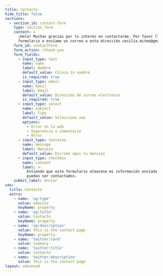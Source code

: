 ```yaml
---
title: Contacto
hide_title: false
sections:
  - section_id: contact-form
    type: section_form
    content: >
      ¡Hola! Muchas gracias por tu interés en contactarme. Por favor llena este
      formulario o envíame un correo a esta dirección cecilia.mitma@gmail.com
    form_id: contactForm
    form_action: /thank-you
    form_fields:
      - input_type: text
        name: name
        label: Nombre
        default_value: Coloca tu nombre
        is_required: true
      - input_type: email
        name: Email
        label: Email
        default_value: Dirección de correo electrónco
        is_required: true
      - input_type: select
        name: subject
        label: Tipo
        default_value: Selecciona uno
        options:
          - Error en la web
          - Sugerencia o comentario
          - Otros
      - input_type: textarea
        name: message
        label: Mensaje
        default_value: Escribe aquí tu mensaje
      - input_type: checkbox
        name: consent
        label: >-
          Entiendo que este formulario almacena mi información enviada para que
          puedan ser contactados.
    submit_label: Enviar
seo:
  title: Contacto
  extra:
    - name: 'og:type'
      value: website
      keyName: property
    - name: 'og:title'
      value: Contacto
      keyName: property
    - name: 'og:description'
      value: This is the contact page
      keyName: property
    - name: 'twitter:card'
      value: summary
    - name: 'twitter:title'
      value: Contacto
    - name: 'twitter:description'
      value: This is the contact page
layout: advanced
---
```

